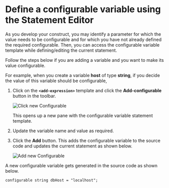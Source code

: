 # Define a configurable variable using the Statement Editor

As you develop your construct, you may identify a parameter for which the value needs to be configurable and for which you have not already defined the required configurable. Then, you can access the configurable variable template while defining/editing the current statement. 

Follow the steps below if you are adding a variable and you want to make its value configurable.

For example, when you create a variable **host** of type **string**, if you decide the value of this variable should be configurable,

1. Click on the **`<add-expression>`** template and click the **Add-configurable** button in the toolbar.

    ![Click new Configurable](../img/statement-editor/add-configurable-button-click.gif)


    This opens up a new pane with the configurable variable statement template.

 2. Update the variable name and value as required. 
 
 3. Click the **Add** button. This adds the configurable variable to the source code and updates the current statement as shown below. 

    ![Add new Configurable](../img/statement-editor/add-conifgurable.gif)

A new configurable variable gets generated in the source code as shown below.

 ```
 configurable string dbHost = "localhost";
 
 ```
